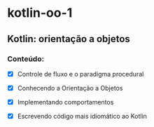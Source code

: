 # kotlin-oo-1
## Kotlin: orientação a objetos
### Conteúdo:
- [X] Controle de fluxo e o paradigma procedural
- [X] Conhecendo a Orientação a Objetos
- [X] Implementando comportamentos
- [X] Escrevendo código mais idiomático ao Kotlin
  
